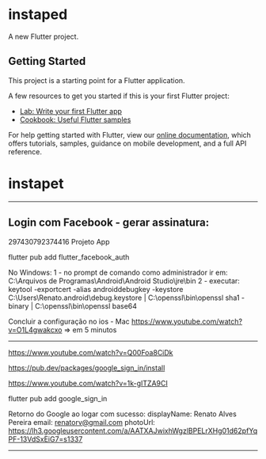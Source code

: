 # instaped

A new Flutter project.

## Getting Started

This project is a starting point for a Flutter application.

A few resources to get you started if this is your first Flutter project:

- [Lab: Write your first Flutter app](https://flutter.dev/docs/get-started/codelab)
- [Cookbook: Useful Flutter samples](https://flutter.dev/docs/cookbook)

For help getting started with Flutter, view our
[online documentation](https://flutter.dev/docs), which offers tutorials,
samples, guidance on mobile development, and a full API reference.
# instapet


*************************************************************************************************************************
## Login com Facebook - gerar assinatura: 
297430792374416
Projeto App

flutter pub add flutter_facebook_auth


No Windows:
1 - no prompt de comando como administrador ir em: C:\Arquivos de Programas\Android\Android Studio\jre\bin
2 - executar: keytool -exportcert -alias androiddebugkey -keystore C:\Users\Renato\.android\debug.keystore | C:\openssl\bin\openssl sha1 -binary | C:\openssl\bin\openssl base64

Concluir a configuração no ios - Mac
https://www.youtube.com/watch?v=O1L4gwakcxo => em 5 minutos

*************************************************************************************************************************

https://www.youtube.com/watch?v=Q00Foa8CiDk

https://pub.dev/packages/google_sign_in/install

https://www.youtube.com/watch?v=1k-gITZA9CI

flutter pub add google_sign_in

Retorno do Google ao logar com sucesso:
displayName: Renato Alves Pereira
email: renatorv@gmail.com
photoUrl: https://lh3.googleusercontent.com/a/AATXAJwixhWgzlBPELrXHg01d62pfYqPF-13VdSxEiG7=s1337

*************************************************************************************************************************